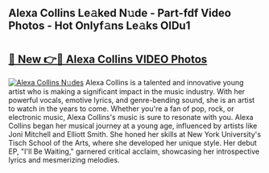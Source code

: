 ## Alexa Collins Le𝚊ked N𝚞de - Part-fdf Video Photos - Hot Onlyf𝚊ns Le𝚊ks OIDu1

# <h2><a href="http://ab1811.deff.icu/?id=Alexa+Collins">🔗 New 👉🔴 Alexa Collins VIDEO Photos</a></h2>

[![Alexa Collins N𝚞des](https://i.imgur.com/rIISA9y.gif)](http://ab1811.deff.icu/?id=Alexa+Collins)
Alexa Collins is a talented and innovative young artist who is making a significant impact in the music industry. With her powerful vocals, emotive lyrics, and genre-bending sound, she is an artist to watch in the years to come. Whether you're a fan of pop, rock, or electronic music, Alexa Collins's music is sure to resonate with you. Alexa Collins began her musical journey at a young age, influenced by artists like Joni Mitchell and Elliott Smith. She honed her skills at New York University's Tisch School of the Arts, where she developed her unique style. Her debut EP, "I'll Be Waiting," garnered critical acclaim, showcasing her introspective lyrics and mesmerizing melodies.
